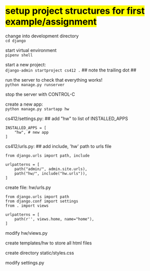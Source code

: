 # <mark>setup project structures for first example/assignment</mark> 

change into development directory <br />
`cd django` 

start virtual environment <br /> 
`pipenv shell`

start a new project: <br /> 
`django-admin startproject cs412 .`  ## note the trailing dot ##

run the server to check that everything works! <br />
`python manage.py runserver` 

stop the server with CONTROL-C	

create a new app: <br />
`python manage.py startapp hw` 

cs412/settings.py: ## add "hw" to list of INSTALLED_APPS <br /> 
```
INSTALLED_APPS = [ 
	"hw", # new app 
]
```

cs412/urls.py: ## add include, 'hw' path to urls file <br />
```from django.contrib import admin
from django.urls import path, include

urlpatterns = [
    path("admin/", admin.site.urls),
    path("hw/", include("hw.urls")),
]
```
create file: hw/urls.py 

```
from django.urls import path
from django.conf import settings
from . import views

urlpatterns = [ 
    path(r'', views.home, name="home"),
]
```
modify hw/views.py 

create templates/hw to store all html files 

create directory static/styles.css 

modify settings.py 

